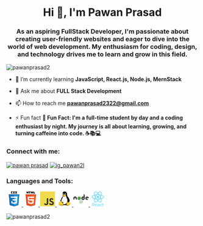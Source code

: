 <h1 align="center">Hi 👋, I'm Pawan Prasad</h1>
<h3 align="center">As an aspiring FullStack Developer, I'm passionate about creating user-friendly websites and eager to dive into the world of web development. My enthusiasm for coding, design, and technology drives me to learn and grow in this field.</h3>

<p align="left"> <img src="https://komarev.com/ghpvc/?username=pawanprasad2&label=Profile%20views&color=0e75b6&style=flat" alt="pawanprasad2" /> </p>



- 🌱 I’m currently learning **JavaScript, React.js, Node.js, MernStack**

- 💬 Ask me about **FULL Stack Development**

- 📫 How to reach me **pawanprasad2322@gmail.com**

- ⚡ Fun fact **🎉 Fun Fact: I'm a full-time student by day and a coding enthusiast by night. My journey is all about learning, growing, and turning caffeine into code. ☕📚💻**

<h3 align="left">Connect with me:</h3>
<p align="left">
<a href="https://linkedin.com/in/pawan-prasad-32b257337" target="blank"><img align="center" src="https://raw.githubusercontent.com/rahuldkjain/github-profile-readme-generator/master/src/images/icons/Social/linked-in-alt.svg" alt="pawan prasad" height="30" width="40" /></a>
<a href="https://instagram.com/ig_pawan2l" target="blank"><img align="center" src="https://raw.githubusercontent.com/rahuldkjain/github-profile-readme-generator/master/src/images/icons/Social/instagram.svg" alt="ig_pawan2l" height="30" width="40" /></a>
</p>

<h3 align="left">Languages and Tools:</h3>
<p align="left"><a href="https://www.w3schools.com/css/" target="_blank" rel="noreferrer"> <img src="https://raw.githubusercontent.com/devicons/devicon/master/icons/css3/css3-original-wordmark.svg" alt="css3" width="40" height="40"/> </a> <a href="https://www.w3.org/html/" target="_blank" rel="noreferrer"> <img src="https://raw.githubusercontent.com/devicons/devicon/master/icons/html5/html5-original-wordmark.svg" alt="html5" width="40" height="40"/> </a> <a href="https://developer.mozilla.org/en-US/docs/Web/JavaScript" target="_blank" rel="noreferrer"> <img src="https://raw.githubusercontent.com/devicons/devicon/master/icons/javascript/javascript-original.svg" alt="javascript" width="40" height="40"/> </a> <a href="https://www.linux.org/" target="_blank" rel="noreferrer"> <img src="https://raw.githubusercontent.com/devicons/devicon/master/icons/linux/linux-original.svg" alt="linux" width="40" height="40"/> </a> <a href="https://nodejs.org" target="_blank" rel="noreferrer"> <img src="https://raw.githubusercontent.com/devicons/devicon/master/icons/nodejs/nodejs-original-wordmark.svg" alt="nodejs" width="40" height="40"/> </a> <a href="https://reactjs.org/" target="_blank" rel="noreferrer"> <img src="https://raw.githubusercontent.com/devicons/devicon/master/icons/react/react-original-wordmark.svg" alt="react" width="40" height="40"/> </a> </p>

<p><img align="center" src="https://github-readme-stats.vercel.app/api/top-langs?username=pawanprasad2&show_icons=true&locale=en&layout=compact" alt="pawanprasad2" /></p>
